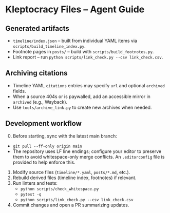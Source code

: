 # Kleptocracy Files – Agent Guide

## Generated artifacts
- `timeline/index.json` – built from individual YAML items via `scripts/build_timeline_index.py`.
- Footnote pages in `posts/` – build with `scripts/build_footnotes.py`.
- Link report – run `python scripts/link_check.py --csv link_check.csv`.

## Archiving citations
- Timeline YAML `citations` entries may specify `url` and optional `archived` fields.
- When a source 404s or is paywalled, add an accessible mirror in `archived` (e.g., Wayback).
- Use `tools/archive_link.py` to create new archives when needed.

## Development workflow
0. Before starting, sync with the latest main branch:
 - `git pull --ff-only origin main`
 - The repository uses LF line endings; configure your editor to preserve them to avoid whitespace-only merge conflicts. An `.editorconfig` file is provided to help enforce this.
1. Modify source files (`timeline/*.yaml`, `posts/*.md`, etc.).
2. Rebuild derived files (timeline index, footnotes) if relevant.
3. Run linters and tests:
   - `python scripts/check_whitespace.py`
   - `pytest -q`
   - `python scripts/link_check.py --csv link_check.csv`
4. Commit changes and open a PR summarizing updates.

